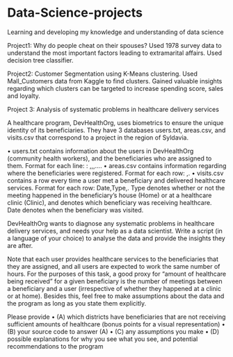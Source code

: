 # Data-Science-projects
Learning and developing my knowledge and understanding of data science

Project1: Why do people cheat on their spouses? Used 1978 survey data to understand the most important factors leading to extramarital affairs. Used decision tree classifier.

Project2: Customer Segmentation using K-Means clustering. Used Mall_Customers data from Kaggle to find clusters. Gained valuable insights regarding which clusters can be targeted to increase spending score, sales and loyalty.

Project 3: Analysis of systematic problems in healthcare delivery services

A healthcare program, DevHealthOrg, uses biometrics to ensure the unique identity of its beneficiaries. They
have 3 databases users.txt, areas.csv, and visits.csv that correspond to a project in the region of
Syldavia.

• users.txt contains information about the users in DevHealthOrg (community health workers), and the
beneficiaries who are assigned to them. Format for each line:
<UserID>: <BeneficiaryID>,<BeneficiaryID>,<BeneficiaryID>,....
• areas.csv contains information regarding where the beneficiaries were registered. Format for each row:
<BeneficiaryID>,<DistrictID>.
• visits.csv contains a row every time a user met a beneficiary and delivered healthcare services. Format
for each row: Date,Type,<BeneficiaryID>. Type denotes whether or not the meeting happened in
the beneficiary’s house (Home) or at a healthcare clinic (Clinic), and <BeneficiaryID> denotes which
beneficiary was receiving healthcare. Date denotes when the beneficiary was visited.

DevHealthOrg wants to diagnose any systematic problems in healthcare delivery services, and needs your help
as a data scientist. Write a script (in a language of your choice) to analyse the data and provide the insights
they are after.

Note that each user provides healthcare services to the beneficiaries that they are assigned, and all users are
expected to work the same number of hours. For the purposes of this task, a good proxy for “amount of
healthcare being received” for a given beneficiary is the number of meetings between a beneficiary and a user
(irrespective of whether they happened at a clinic or at home). Besides this, feel free to make assumptions
about the data and the program as long as you state them explicitly.

Please provide
• (A) which districts have beneficiaries that are not receiving sufficient amounts of healthcare (bonus points for a visual representation)
• (B) your source code to answer (A)
• (C) any assumptions you make
• (D) possible explanations for why you see what you see, and potential recommendations to the program